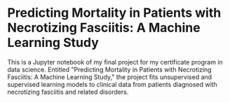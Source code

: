 # Predicting Mortality in Patients with Necrotizing Fasciitis: A Machine Learning Study

This is a Jupyter notebook of my final project for my certificate program in data science. Entitled "Predicting Mortality in Patients with Necrotizing Fasciitis: A Machine Learning Study," the project fits unsupervised and supervised learning models to clinical data from patients diagnosed with necrotizing fasciitis and related disorders.
